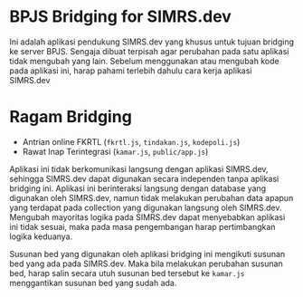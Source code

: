 # BPJS Bridging for SIMRS.dev

Ini adalah aplikasi pendukung SIMRS.dev yang khusus untuk tujuan bridging ke server BPJS. Sengaja dibuat terpisah agar perubahan pada satu aplikasi tidak mengubah yang lain. Sebelum menggunakan atau mengubah kode pada aplikasi ini, harap pahami terlebih dahulu cara kerja aplikasi SIMRS.dev

# Ragam Bridging
- Antrian online FKRTL (`fkrtl.js`, `tindakan.js`, `kodepoli.js`)
- Rawat Inap Terintegrasi (`kamar.js`, `public/app.js`)

Aplikasi ini tidak berkomunikasi langsung dengan aplikasi SIMRS.dev, sehingga SIMRS.dev dapat digunakan secara independen tanpa aplikasi bridging ini. Aplikasi ini berinteraksi langsung dengan database yang digunakan oleh SIMRS.dev, namun tidak melakukan perubahan data apapun yang terdapat pada collection yang digunakan langsung oleh SIMRS.dev. Mengubah mayoritas logika pada SIMRS.dev dapat menyebabkan aplikasi ini tidak sesuai, maka pada masa pengembangan harap pertimbangkan logika keduanya.

Susunan bed yang digunakan oleh aplikasi bridging ini mengikuti susunan bed yang ada pada SIMRS.dev. Maka bila melakukan perubahan susunan bed, harap salin secara utuh susunan bed tersebut ke `kamar.js` menggantikan susunan bed yang sudah ada.